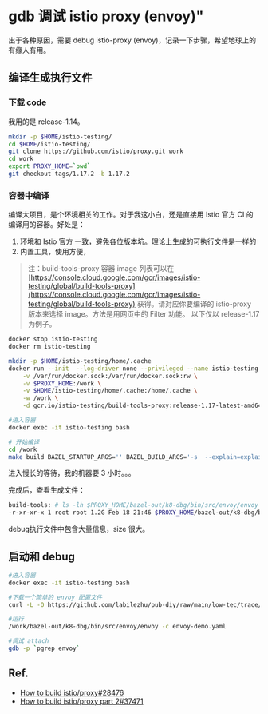 # gdb 调试 istio proxy (envoy)"


出于各种原因，需要 debug istio-proxy (envoy)，记录一下步骤，希望地球上的有缘人有用。

## 编译生成执行文件

### 下载 code

我用的是 release-1.14。

```bash
mkdir -p $HOME/istio-testing/
cd $HOME/istio-testing/
git clone https://github.com/istio/proxy.git work
cd work
export PROXY_HOME=`pwd`
git checkout tags/1.17.2 -b 1.17.2
```

### 容器中编译

编译大项目，是个环境相关的工作。对于我这小白，还是直接用 Istio 官方 CI 的编译用的容器。好处是：
1. 环境和 Istio 官方 一致，避免各位版本坑。理论上生成的可执行文件是一样的
2. 内置工具，使用方便，


> 注：build-tools-proxy 容器 image 列表可以在 [https://console.cloud.google.com/gcr/images/istio-testing/global/build-tools-proxy](https://console.cloud.google.com/gcr/images/istio-testing/global/build-tools-proxy) 获得。请对应你要编译的 istio-proxy 版本来选择 image。方法是用网页中的 Filter 功能。 以下仅以 release-1.17 为例子。




```bash
docker stop istio-testing
docker rm istio-testing

mkdir -p $HOME/istio-testing/home/.cache
docker run --init  --log-driver none --privileged --name istio-testing --hostname istio-testing \
    -v /var/run/docker.sock:/var/run/docker.sock:rw \
    -v $PROXY_HOME:/work \
    -v $HOME/istio-testing/home/.cache:/home/.cache \
    -w /work \
    -d gcr.io/istio-testing/build-tools-proxy:release-1.17-latest-amd64 bash -c '/bin/sleep 300d'

#进入容器
docker exec -it istio-testing bash

# 开始编译
cd /work
make build BAZEL_STARTUP_ARGS='' BAZEL_BUILD_ARGS='-s  --explain=explain.txt --config=debug' BAZEL_TARGETS=':envoy'

```


进入慢长的等待，我的机器要 3 小时。。。

完成后，查看生成文件：
```bash
build-tools: # ls -lh $PROXY_HOME/bazel-out/k8-dbg/bin/src/envoy/envoy
-r-xr-xr-x 1 root root 1.2G Feb 18 21:46 $PROXY_HOME/bazel-out/k8-dbg/bin/src/envoy/envoy
```

debug执行文件中包含大量信息，size 很大。

## 启动和 debug

```bash
#进入容器
docker exec -it istio-testing bash

#下载一个简单的 envoy 配置文件
curl -L -O https://github.com/labilezhu/pub-diy/raw/main/low-tec/trace/trace-istio/bpftrace/envoy-demo.yaml

#运行
/work/bazel-out/k8-dbg/bin/src/envoy/envoy -c envoy-demo.yaml

#调试 attach
gdb -p `pgrep envoy`

```

## Ref.

- [How to build istio/proxy#28476](https://github.com/istio/istio/issues/28476)
- [How to build istio/proxy part 2#37471](https://github.com/istio/istio/issues/37471)